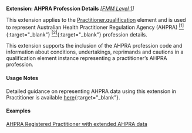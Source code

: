 **Extension: AHPRA Profession Details** *[[FMM Level 1](guidance.html)]*

This extension applies to the [Practitioner.qualification](http://hl7.org/fhir/practitioner-definitions.html#Practitioner.qualification) element and is used to represent Australian Health Practitioner Regulation Agency (AHPRA) [<sup>[1]</sup>](https://www.ahpra.gov.au){:target="_blank"} [<sup>[2]</sup>](https://www.ahpra.gov.au/Support/Glossary.aspx#Registration%20Number){:target="_blank"} profession details.

This extension supports the inclusion of the AHPRA profession code and information about conditions, undertakings, reprimands and cautions in a qualification element instance representing a practitioner’s AHPRA profession.

#### Usage Notes
Detailed guidance on representing AHPRA data using this extension in Practitioner is available [here](http://hl7.org.au/notes/ahpra-registration-number/index.html){:target="_blank"}.

#### Examples

[AHPRA Registered Practitioner with extended AHPRA data](Practitioner-example4.html)
